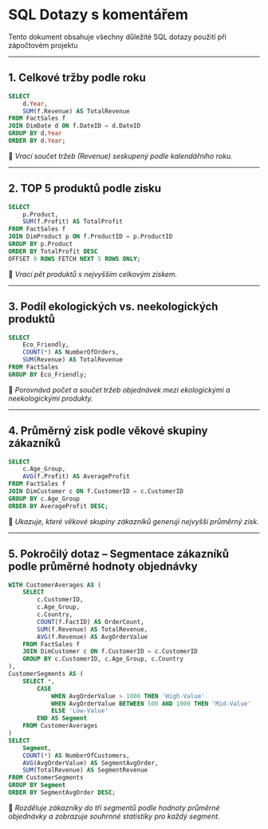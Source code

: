 # SQL Dotazy s komentářem

Tento dokument obsahuje všechny důležité SQL dotazy použití při zápočtovém projektu

---

## 1. Celkové tržby podle roku

```sql
SELECT 
    d.Year,
    SUM(f.Revenue) AS TotalRevenue
FROM FactSales f
JOIN DimDate d ON f.DateID = d.DateID
GROUP BY d.Year
ORDER BY d.Year;
```

📝 *Vrací součet tržeb (Revenue) seskupený podle kalendářního roku.*

---

## 2. TOP 5 produktů podle zisku

```sql
SELECT 
    p.Product,
    SUM(f.Profit) AS TotalProfit
FROM FactSales f
JOIN DimProduct p ON f.ProductID = p.ProductID
GROUP BY p.Product
ORDER BY TotalProfit DESC
OFFSET 0 ROWS FETCH NEXT 5 ROWS ONLY;
```

📝 *Vrací pět produktů s nejvyšším celkovým ziskem.*

---

## 3. Podíl ekologických vs. neekologických produktů

```sql
SELECT 
    Eco_Friendly,
    COUNT(*) AS NumberOfOrders,
    SUM(Revenue) AS TotalRevenue
FROM FactSales
GROUP BY Eco_Friendly;
```

📝 *Porovnává počet a součet tržeb objednávek mezi ekologickými a neekologickými produkty.*

---

## 4. Průměrný zisk podle věkové skupiny zákazníků

```sql
SELECT 
    c.Age_Group,
    AVG(f.Profit) AS AverageProfit
FROM FactSales f
JOIN DimCustomer c ON f.CustomerID = c.CustomerID
GROUP BY c.Age_Group
ORDER BY AverageProfit DESC;
```

📝 *Ukazuje, které věkové skupiny zákazníků generují nejvyšší průměrný zisk.*

---

## 5. Pokročilý dotaz – Segmentace zákazníků podle průměrné hodnoty objednávky

```sql
WITH CustomerAverages AS (
    SELECT 
        c.CustomerID,
        c.Age_Group,
        c.Country,
        COUNT(f.FactID) AS OrderCount,
        SUM(f.Revenue) AS TotalRevenue,
        AVG(f.Revenue) AS AvgOrderValue
    FROM FactSales f
    JOIN DimCustomer c ON f.CustomerID = c.CustomerID
    GROUP BY c.CustomerID, c.Age_Group, c.Country
),
CustomerSegments AS (
    SELECT *,
        CASE 
            WHEN AvgOrderValue > 1000 THEN 'High-Value'
            WHEN AvgOrderValue BETWEEN 500 AND 1000 THEN 'Mid-Value'
            ELSE 'Low-Value'
        END AS Segment
    FROM CustomerAverages
)
SELECT 
    Segment,
    COUNT(*) AS NumberOfCustomers,
    AVG(AvgOrderValue) AS SegmentAvgOrder,
    SUM(TotalRevenue) AS SegmentRevenue
FROM CustomerSegments
GROUP BY Segment
ORDER BY SegmentAvgOrder DESC;
```

📝 *Rozděluje zákazníky do tří segmentů podle hodnoty průměrné objednávky a zobrazuje souhrnné statistiky pro každý segment.*


